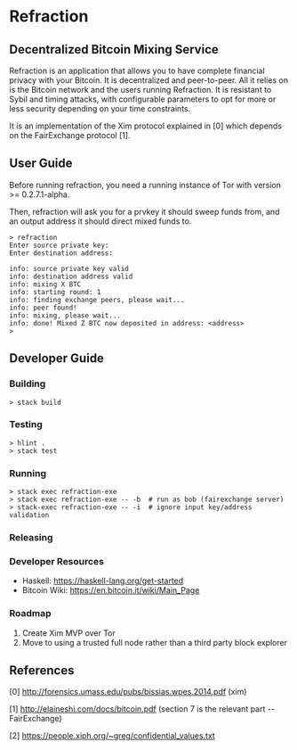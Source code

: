 # Refraction

## Decentralized Bitcoin Mixing Service

Refraction is an application that allows you to have complete financial privacy with your Bitcoin. It is decentralized and peer-to-peer. All it relies on is the Bitcoin network and the users running Refraction. It is resistant to Sybil and timing attacks, with configurable parameters to opt for more or less security depending on your time constraints.

It is an implementation of the Xim protocol explained in [0] which depends on the FairExchange protocol [1].


## User Guide

Before running refraction, you need a running instance of Tor with version >= 0.2.7.1-alpha.

Then, refraction will ask you for a prvkey it should sweep funds from, and an output
address it should direct mixed funds to.

```
> refraction
Enter source private key:
Enter destination address:

info: source private key valid
info: destination address valid
info: mixing X BTC
info: starting round: 1
info: finding exchange peers, please wait...
info: peer found!
info: mixing, please wait...
info: done! Mixed Z BTC now deposited in address: <address>
>
```

## Developer Guide

### Building

    > stack build

### Testing

    > hlint .
    > stack test

### Running

    > stack exec refraction-exe
    > stack exec refraction-exe -- -b  # run as bob (fairexchange server)
    > stack-exec refraction-exe -- -i  # ignore input key/address validation

### Releasing

### Developer Resources

- Haskell: https://haskell-lang.org/get-started
- Bitcoin Wiki: https://en.bitcoin.it/wiki/Main_Page


### Roadmap

1. Create Xim MVP over Tor
2. Move to using a trusted full node rather than a third party block explorer

## References


[0] http://forensics.umass.edu/pubs/bissias.wpes.2014.pdf (xim)

[1] http://elaineshi.com/docs/bitcoin.pdf (section 7 is the relevant part -- FairExchange)

[2] https://people.xiph.org/~greg/confidential_values.txt
